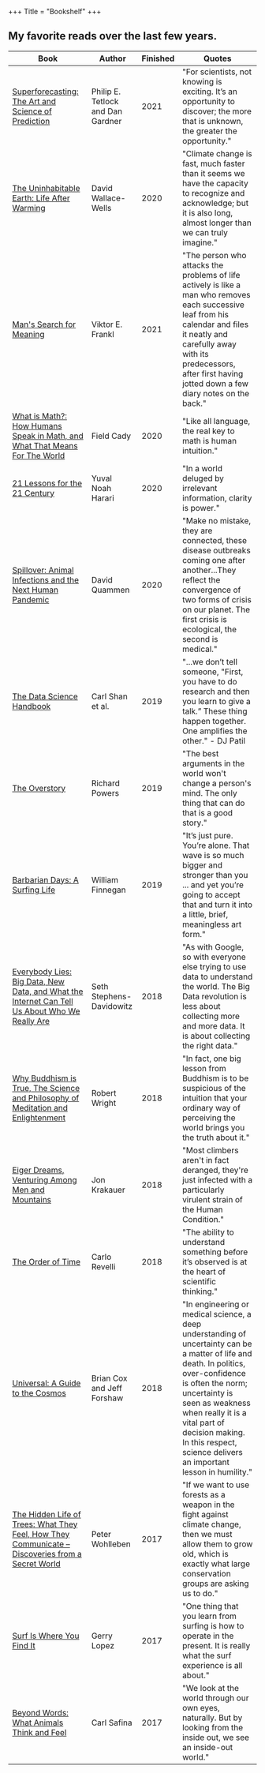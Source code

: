 +++
Title = "Bookshelf"
+++

## My favorite reads over the last few years.

Book | Author | Finished | Quotes
-----|-------|-------|-------
<a target="_blank" rel="noopener noreferrer" href="https://www.goodreads.com/book/show/23995360-superforecasting">Superforecasting: The Art and Science of Prediction</a> | Philip E. Tetlock and Dan Gardner | 2021 | "For scientists, not knowing is exciting. It’s an opportunity to discover; the more that is unknown, the greater the opportunity."
<a target="_blank" rel="noopener noreferrer" href="https://www.goodreads.com/book/show/41552709-the-uninhabitable-earth">The Uninhabitable Earth: Life After Warming</a> | David Wallace-Wells | 2020 | "Climate change is fast, much faster than it seems we have the capacity to recognize and acknowledge; but it is also long, almost longer than we can truly imagine."
<a target="_blank" rel="noopener noreferrer" href="https://books.google.com/books/about/Man_s_Search_for_Meaning.html?id=K2AvZmco3E0C">Man's Search for Meaning</a> | Viktor E. Frankl | 2021 | "The person who attacks the problems of life actively is like a man who removes each successive leaf from his calendar and files it neatly and carefully away with its predecessors, after first having jotted down a few diary notes on the back."
<a target="_blank" rel="noopener noreferrer" href="https://books.google.com/books/about/What_Is_Math.html?id=p5zFsgEACAAJ">What is Math?: How Humans Speak in Math, and What That Means For The World</a> | Field Cady | 2020 | "Like all language, the real key to math is human intuition."
<a target="_blank" rel="noopener noreferrer" href="https://www.ynharari.com/book/21-lessons-book/">21 Lessons for the 21 Century</a> | Yuval Noah Harari | 2020 | "In a world deluged by irrelevant information, clarity is power."
<a target="_blank" rel="noopener noreferrer" href="https://www.google.com/books/edition/Spillover_Animal_Infections_and_the_Next/ezeIZReBMt4C?hl=en&gbpv=0">Spillover: Animal Infections and the Next Human Pandemic</a> | David Quammen | 2020 | "Make no mistake, they are connected, these disease outbreaks coming one after another...They reflect the convergence of two forms of crisis on our planet. The first crisis is ecological, the second is medical."
<a target="_blank" rel="noopener noreferrer" href="https://www.thedatasciencehandbook.com/">The Data Science Handbook</a> | Carl Shan et al. | 2019 | "...we don’t tell someone, "First, you have to do research and then you learn to give a talk.” These thing happen together. One amplifies the other." - DJ Patil
<a target="_blank" rel="noopener noreferrer" href="https://www.google.com/books/edition/The_Overstory_A_Novel/_zQsDwAAQBAJ?hl=en&gbpv=0">The Overstory</a> | Richard Powers | 2019 | "The best arguments in the world won't change a person's mind. The only thing that can do that is a good story."
<a target="_blank" rel="noopener noreferrer" href="https://books.google.com/books/about/Barbarian_Days.html?id=MQffngEACAAJ">Barbarian Days: A Surfing Life</a> | William Finnegan | 2019 | "It’s just pure. You’re alone. That wave is so much bigger and stronger than you ... and yet you’re going to accept that and turn it into a little, brief, meaningless art form."
<a target="_blank" rel="noopener noreferrer" href="https://www.google.com/books/edition/Everybody_Lies/hy5bCwAAQBAJ?hl=en&gbpv=0">Everybody Lies: Big Data, New Data, and What the Internet Can Tell Us About Who We Really Are</a> | Seth Stephens-Davidowitz | 2018 | "As with Google, so with everyone else trying to use data to understand the world. The Big Data revolution is less about collecting more and more data. It is about collecting the right data."
<a target="_blank" rel="noopener noreferrer" href="https://www.newyorker.com/magazine/2017/08/07/what-meditation-can-do-for-us-and-what-it-cant">Why Buddhism is True, The Science and Philosophy of Meditation and Enlightenment</a> | Robert Wright | 2018 | "In fact, one big lesson from Buddhism is to be suspicious of the intuition that your ordinary way of perceiving the world brings you the truth about it."
<a target="_blank" rel="noopener noreferrer" href="https://books.google.com/books/about/Eiger_Dreams.html?id=wq87ETLJ4eUC">Eiger Dreams, Venturing Among Men and Mountains</a> | Jon Krakauer | 2018 | "Most climbers aren't in fact deranged, they're just infected with a particularly virulent strain of the Human Condition."
<a target="_blank" rel="noopener noreferrer" href="https://www.google.com/books/edition/The_Order_of_Time/POi9DwAAQBAJ?hl=en&gbpv=0">The Order of Time</a> | Carlo Revelli | 2018 | "The ability to understand something before it’s observed is at the heart of scientific thinking."
<a target="_blank" rel="noopener noreferrer" href="https://books.google.com/books/about/Universal.html?id=qvpJrgEACAAJ">Universal: A Guide to the Cosmos</a> | Brian Cox and Jeff Forshaw | 2018 | "In engineering or medical science, a deep understanding of uncertainty can be a matter of life and death. In politics, over-confidence is often the norm; uncertainty is seen as weakness when really it is a vital part of decision making. In this respect, science delivers an important lesson in humility."
<a target="_blank" rel="noopener noreferrer" href="https://books.google.com/books/about/The_Hidden_Life_of_Trees.html?id=WEn4DAAAQBAJ">The Hidden Life of Trees: What They Feel, How They Communicate – Discoveries from a Secret World</a> | Peter Wohlleben | 2017| "If we want to use forests as a weapon in the fight against climate change, then we must allow them to grow old, which is exactly what large conservation groups are asking us to do."
<a target="_blank" rel="noopener noreferrer" href="https://books.google.com/books/about/Surf_Is_Where_You_Find_It.html?id=_jBJyQEACAAJ">Surf Is Where You Find It</a> | Gerry Lopez | 2017 | "One thing that you learn from surfing is how to operate in the present. It is really what the surf experience is all about."
<a target="_blank" rel="noopener noreferrer" href="https://books.google.com/books/about/Beyond_Words.html?id=qMK8jwEACAAJ">Beyond Words: What Animals Think and Feel</a> | Carl Safina | 2017 | "We look at the world through our own eyes, naturally. But by looking from the inside out, we see an inside-out world."
